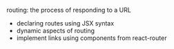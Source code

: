 
routing: the process of responding to a URL


- declaring routes using JSX syntax
- dynamic aspects of routing
- implement links using components from react-router

